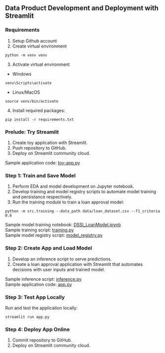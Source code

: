 ## Data Product Development and Deployment with Streamlit
### Requirements
1. Setup Github account
2. Create virtual environment
```
python -m venv venv
```
3. Activate virtual environment
* Windows
```
venv\Scripts\activate
```
* Linux/MacOS
```
source venv/bin/activate
```
4. Install required packages:
```
pip install -r requirements.txt
```
### Prelude: Try Streamlit
1. Create toy application with Streamlit.
2. Push repository to GitHub.
3. Deploy on Streamlit community cloud.  

Sample application code: [toy-app.py](toy-app.py)
### Step 1: Train and Save Model
1. Perform EDA and model development on Jupyter notebook.
2. Develop training and model registry scripts to automate model training and persistance respectively.
3. Run the training module to train a loan approval model:
```
python -m src.training --data_path data/loan_dataset.csv --f1_criteria 0.6
```
Sample model training notebook: [DSSI_LoanModel.ipynb](notebooks/DSSl_LoanModel.ipynb)  
Sample training script: [training.py](src/training.py)  
Sample model registry script: [model_registry.py](src/model_registry.py)
### Step 2: Create App and Load Model
1. Develop an inference script to serve predictions.
2. Create a loan approval application with Streamlit that automates decisions with user inputs and trained model.  

Sample inference script: [inference.py](src/inference.py)  
Sample application code: [app.py](app.py)
### Step 3: Test App Locally
Run and test the application locally:
```
streamlit run app.py
```
### Step 4: Deploy App Online
1. Commit repository to GitHub.
2. Deploy on Streamlit community cloud.
